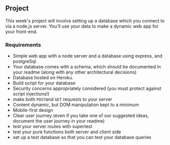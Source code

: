 ## Project

This week's project will involve setting up a database which you connect to via a node.js server. You'll use your data to make a dynamic web app for your front-end.


### Requirements

- Simple web app with a node server and a database using express, and postgreSql.
- Your database comes with a schema, which should be documented in your readme (along with any other architectural decisions)
- Database hosted on Heroku.
- Build script for your database
- Security concerns appropriately considered (you must protect against script injections!)
- make both `POST`and `GET` requests to your server
- Content dynamic, but DOM manipulation kept to a minimum
- Mobile-first design
- Clear user journey (even if you take one of our suggested ideas, document the user journey in your readme)
- test your server routes with supertest
- test your pure functions both server and client side
- set up a test database so that you can test your database queries
